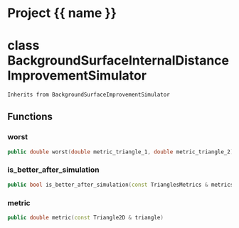 <script setup>
import {useRoute} from 'vitepress'
const {path} = useRoute()
const tokens = path.split('/')
const words = tokens[2].split('-');
for (let i = 0; i < words.length; i++) {
    words[i] = words[i].charAt(0).toUpperCase() + words[i].slice(1);
    words[i] = words[i].replace('geode', 'Geode')
}
const name = words.join('-');
</script>
# Project {{ name }}

# class BackgroundSurfaceInternalDistanceImprovementSimulator


```cpp
Inherits from BackgroundSurfaceImprovementSimulator
```



## Functions

### worst

```cpp
public double worst(double metric_triangle_1, double metric_triangle_2)
```


### is_better_after_simulation

```cpp
public bool is_better_after_simulation(const TrianglesMetrics & metrics)
```


### metric

```cpp
public double metric(const Triangle2D & triangle)
```




